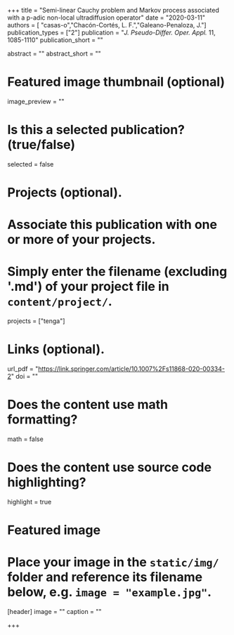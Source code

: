 +++
title = "Semi-linear Cauchy problem and Markov process associated with a p-adic non-local ultradiffusion operator"
date = "2020-03-11"
authors = [ "casas-o","Chacón-Cortés, L. F.","Galeano-Penaloza, J."]
publication_types = ["2"]
publication = "*J. Pseudo-Differ. Oper. Appl.*  11, 1085-1110"
publication_short = ""

abstract = ""
abstract_short = ""

# Featured image thumbnail (optional)
image_preview = ""

# Is this a selected publication? (true/false)
selected = false

# Projects (optional).
#   Associate this publication with one or more of your projects.
#   Simply enter the filename (excluding '.md') of your project file in `content/project/`.
projects = ["tenga"]

# Links (optional).
url_pdf = "https://link.springer.com/article/10.1007%2Fs11868-020-00334-2"
doi = ""
# Does the content use math formatting?
math = false

# Does the content use source code highlighting?
highlight = true

# Featured image
# Place your image in the `static/img/` folder and reference its filename below, e.g. `image = "example.jpg"`.
[header]
image = ""
caption = ""

+++
